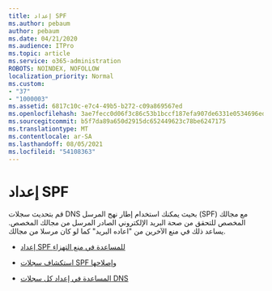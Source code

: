 ```yaml
---
title: إعداد SPF
ms.author: pebaum
author: pebaum
ms.date: 04/21/2020
ms.audience: ITPro
ms.topic: article
ms.service: o365-administration
ROBOTS: NOINDEX, NOFOLLOW
localization_priority: Normal
ms.custom:
- "37"
- "1000003"
ms.assetid: 6817c10c-e7c4-49b5-b272-c09a869567ed
ms.openlocfilehash: 3ae7fecc0d06f3c86c53b1bccf187efa907de6331e0534696edc1b0c80581f31
ms.sourcegitcommit: b5f7da89a650d2915dc652449623c78be6247175
ms.translationtype: MT
ms.contentlocale: ar-SA
ms.lasthandoff: 08/05/2021
ms.locfileid: "54108363"
---
```

# <a name="set-up-spf"></a>إعداد SPF

قم بتحديث سجلات DNS بحيث يمكنك استخدام إطار نهج المرسل (SPF) مع مجالك المخصص للتحقق من صحة البريد الإلكتروني الصادر المرسل من مجالك المخصص. يساعد ذلك في منع الآخرين من "اعاده البريد" كما لو كان مرسلا من مجالك.
  
- [إعداد SPF للمساعدة في منع التهزاء](/microsoft-365/security/office-365-security/set-up-spf-in-office-365-to-help-prevent-spoofing)

- [استكشاف سجلات SPF وإصلاحها](/microsoft-365/security/office-365-security/how-office-365-uses-spf-to-prevent-spoofing#SPFTroubleshoot)

- [المساعدة في إعداد كل سجلات DNS](/microsoft-365/admin/get-help-with-domains/create-dns-records-at-any-dns-hosting-provider)
